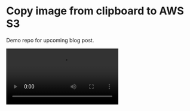 # Copy image from clipboard to AWS S3

Demo repo for upcoming blog post.

<video src="https://user-images.githubusercontent.com/387927/183131616-7ee01fcf-4887-4268-8f38-8e7cad10f017.mp4" controls="controls" style="max-width: 730px;"></video>
